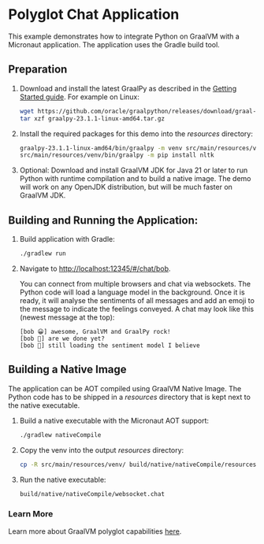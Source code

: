 # Polyglot Chat Application

This example demonstrates how to integrate Python on GraalVM with a Micronaut application.
The application uses the Gradle build tool.

## Preparation

1. Download and install the latest GraalPy as described in the [Getting Started guide](https://www.graalvm.org/latest/reference-manual/python/#installing-graalpy). For example on Linux:
    ```bash
    wget https://github.com/oracle/graalpython/releases/download/graal-23.1.1/graalpy-23.1.1-linux-amd64.tar.gz
    tar xzf graalpy-23.1.1-linux-amd64.tar.gz
    ```

2. Install the required packages for this demo into the _resources_ directory:
   ```bash
   graalpy-23.1.1-linux-amd64/bin/graalpy -m venv src/main/resources/venv
   src/main/resources/venv/bin/graalpy -m pip install nltk
   ```

3. Optional: Download and install GraalVM JDK for Java 21 or later to run Python with runtime compilation and to build a native image.
   The demo will work on any OpenJDK distribution, but will be much faster on GraalVM JDK.

## Building and Running the Application:

1. Build application with Gradle:
    ```bash
    ./gradlew run
    ```

2. Navigate to [http://localhost:12345/#/chat/bob](http://localhost:12345/#/chat/bob).

    You can connect from multiple browsers and chat via websockets.
    The Python code will load a language model in the background.
    Once it is ready, it will analyse the sentiments of all messages and add an emoji to the message to indicate the feelings conveyed.
    A chat may look like this (newest message at the top):

    ```
    [bob 😀] awesome, GraalVM and GraalPy rock!
    [bob 🫥] are we done yet?
    [bob 💬] still loading the sentiment model I believe
    ```

## Building a Native Image

The application can be AOT compiled using GraalVM Native Image.
The Python code has to be shipped in a _resources_ directory that is kept next to the native executable.

1. Build a native executable with the Micronaut AOT support:
   ```bash
   ./gradlew nativeCompile
   ```

2. Copy the venv into the output _resources_ directory:
   ```bash
   cp -R src/main/resources/venv/ build/native/nativeCompile/resources/python/
   ```

3. Run the native executable:
   ```bash
   build/native/nativeCompile/websocket.chat
   ```

### Learn More 

Learn more about GraalVM polyglot capabilities [here](https://www.graalvm.org/latest/reference-manual/polyglot-programming/).

